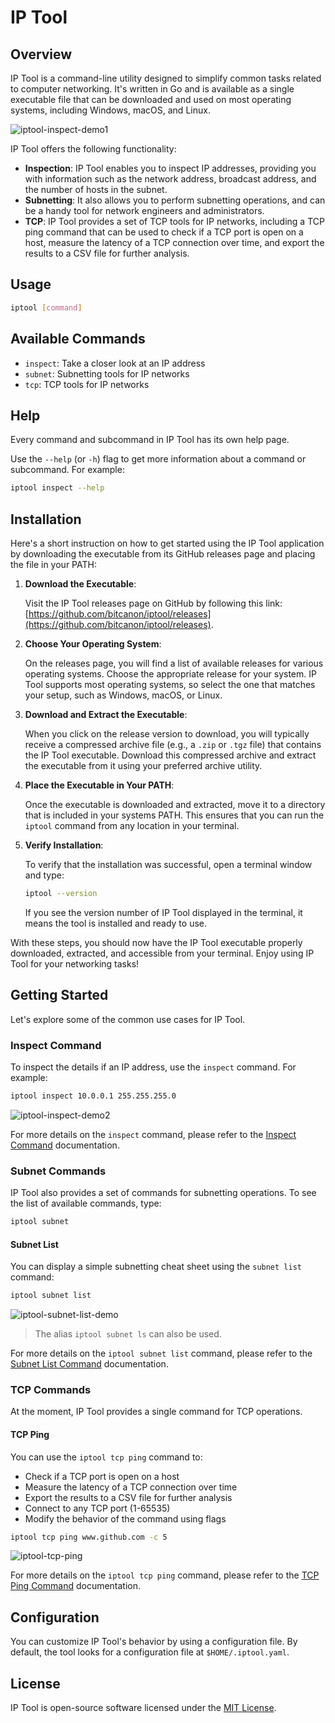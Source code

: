 # IP Tool

## Overview

IP Tool is a command-line utility designed to simplify common tasks related to computer networking. It's written in Go and is available as a single executable file that can be downloaded and used on most operating systems, including Windows, macOS, and Linux.

![iptool-inspect-demo1](docs/img/iptool-inspect-demo1.gif)

IP Tool offers the following functionality:

- **Inspection**: IP Tool enables you to inspect IP addresses, providing you with information such as the network address, broadcast address, and the number of hosts in the subnet.
- **Subnetting**: It also allows you to perform subnetting operations, and can be a handy tool for network engineers and administrators.
- **TCP**: IP Tool provides a set of TCP tools for IP networks, including a TCP ping command that can be used to check if a TCP port is open on a host, measure the latency of a TCP connection over time, and export the results to a CSV file for further analysis.

## Usage

```bash
iptool [command]
```

## Available Commands

- `inspect`: Take a closer look at an IP address
- `subnet`: Subnetting tools for IP networks
- `tcp`: TCP tools for IP networks

## Help
Every command and subcommand in IP Tool has its own help page.

Use the `--help` (or `-h`) flag to get more information about a command or subcommand. For example:

```bash
iptool inspect --help
```

## Installation

Here's a short instruction on how to get started using the IP Tool application by downloading the executable from its GitHub releases page and placing the file in your PATH:

1. **Download the Executable**:

   Visit the IP Tool releases page on GitHub by following this link: [https://github.com/bitcanon/iptool/releases](https://github.com/bitcanon/iptool/releases).

2. **Choose Your Operating System**:

   On the releases page, you will find a list of available releases for various operating systems. Choose the appropriate release for your system. IP Tool supports most operating systems, so select the one that matches your setup, such as Windows, macOS, or Linux.

3. **Download and Extract the Executable**:

   When you click on the release version to download, you will typically receive a compressed archive file (e.g., a `.zip` or `.tgz` file) that contains the IP Tool executable. Download this compressed archive and extract the executable from it using your preferred archive utility.

4. **Place the Executable in Your PATH**:

   Once the executable is downloaded and extracted, move it to a directory that is included in your systems PATH. This ensures that you can run the `iptool` command from any location in your terminal.

5. **Verify Installation**:

   To verify that the installation was successful, open a terminal window and type:

   ```bash
   iptool --version
   ```
   If you see the version number of IP Tool displayed in the terminal, it means the tool is installed and ready to use.

With these steps, you should now have the IP Tool executable properly downloaded, extracted, and accessible from your terminal. Enjoy using IP Tool for your networking tasks!

## Getting Started

Let's explore some of the common use cases for IP Tool.

### Inspect Command

To inspect the details if an IP address, use the `inspect` command. For example:

```bash
iptool inspect 10.0.0.1 255.255.255.0
```
![iptool-inspect-demo2](docs/img/iptool-inspect-demo2.gif)

For more details on the `inspect` command, please refer to the [Inspect Command](https://github.com/bitcanon/iptool/wiki/iptool-inspect) documentation.

### Subnet Commands

IP Tool also provides a set of commands for subnetting operations. To see the list of available commands, type:

```bash
iptool subnet
```

#### Subnet List

You can display a simple subnetting cheat sheet using the `subnet list` command:

```bash
iptool subnet list
```
![iptool-subnet-list-demo](docs/img/iptool-subnet-list-demo.gif)

>The alias `iptool subnet ls` can also be used.

For more details on the `iptool subnet list` command, please refer to the [Subnet List Command](https://github.com/bitcanon/iptool/wiki/iptool-subnet-list) documentation.

### TCP Commands

At the moment, IP Tool provides a single command for TCP operations.

#### TCP Ping

You can use the `iptool tcp ping` command to: 
* Check if a TCP port is open on a host
* Measure the latency of a TCP connection over time
* Export the results to a CSV file for further analysis
* Connect to any TCP port (1-65535)
* Modify the behavior of the command using flags

```bash
iptool tcp ping www.github.com -c 5
```
![iptool-tcp-ping](docs/img/iptool-tcp-ping.gif)

For more details on the `iptool tcp ping` command, please refer to the [TCP Ping Command](https://github.com/bitcanon/iptool/wiki/iptool-tcp-ping) documentation.

## Configuration

You can customize IP Tool's behavior by using a configuration file. By default, the tool looks for a configuration file at `$HOME/.iptool.yaml`.

## License

IP Tool is open-source software licensed under the [MIT License](LICENSE).